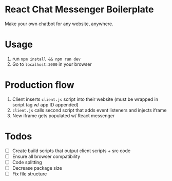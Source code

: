 # React Chat Messenger Boilerplate

Make your own chatbot for any website, anywhere.

# Usage

1. run `npm install && npm run dev`
2. Go to `localhost:3000` in your browser

# Production flow

1. Client inserts `client.js` script into their website (must be wrapped in script tag w/ app ID appended)
2. `client.js` calls second script that adds event listeners and injects iframe
3. New iframe gets populated w/ React messenger


# Todos

* [ ] Create build scripts that output client scripts + src code
* [ ] Ensure all browser compatibility
* [ ] Code splitting
* [ ] Decrease package size
* [ ] Fix file structure